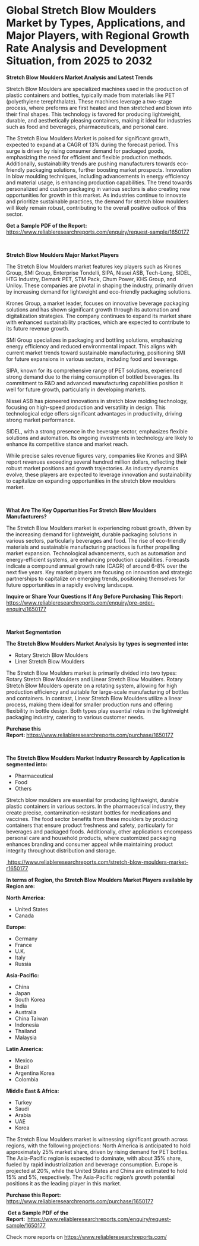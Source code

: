 <p><h1>Global Stretch Blow Moulders Market by Types, Applications, and Major Players, with Regional Growth Rate Analysis and Development Situation, from 2025 to 2032</h1></p><p><strong>Stretch Blow Moulders Market Analysis and Latest Trends</strong></p>
<p><p>Stretch Blow Moulders are specialized machines used in the production of plastic containers and bottles, typically made from materials like PET (polyethylene terephthalate). These machines leverage a two-stage process, where preforms are first heated and then stretched and blown into their final shapes. This technology is favored for producing lightweight, durable, and aesthetically pleasing containers, making it ideal for industries such as food and beverages, pharmaceuticals, and personal care.</p><p>The Stretch Blow Moulders Market is poised for significant growth, expected to expand at a CAGR of 13% during the forecast period. This surge is driven by rising consumer demand for packaged goods, emphasizing the need for efficient and flexible production methods. Additionally, sustainability trends are pushing manufacturers towards eco-friendly packaging solutions, further boosting market prospects. Innovation in blow moulding techniques, including advancements in energy efficiency and material usage, is enhancing production capabilities. The trend towards personalized and custom packaging in various sectors is also creating new opportunities for growth in this market. As industries continue to innovate and prioritize sustainable practices, the demand for stretch blow moulders will likely remain robust, contributing to the overall positive outlook of this sector.</p></p>
<p><strong>Get a Sample PDF of the Report:&nbsp;</strong> <a href="https://www.reliableresearchreports.com/enquiry/request-sample/1650177?utm_campaign=3213&utm_medium=2&utm_source=Github&utm_content=ia&utm_term=08042025&utm_id=stretch-blow-moulders">https://www.reliableresearchreports.com/enquiry/request-sample/1650177</a></p>
<p>&nbsp;</p>
<p><strong>Stretch Blow Moulders Major Market Players</strong></p>
<p><p>The Stretch Blow Moulders market features key players such as Krones Group, SMI Group, Enterprise Tondelli, SIPA, Nissei ASB, Tech-Long, SIDEL, HTG Industry, Demark PET, STM Pack, Chum Power, KHS Group, and Uniloy. These companies are pivotal in shaping the industry, primarily driven by increasing demand for lightweight and eco-friendly packaging solutions.</p><p>Krones Group, a market leader, focuses on innovative beverage packaging solutions and has shown significant growth through its automation and digitalization strategies. The company continues to expand its market share with enhanced sustainability practices, which are expected to contribute to its future revenue growth.</p><p>SMI Group specializes in packaging and bottling solutions, emphasizing energy efficiency and reduced environmental impact. This aligns with current market trends toward sustainable manufacturing, positioning SMI for future expansions in various sectors, including food and beverage.</p><p>SIPA, known for its comprehensive range of PET solutions, experienced strong demand due to the rising consumption of bottled beverages. Its commitment to R&D and advanced manufacturing capabilities position it well for future growth, particularly in developing markets.</p><p>Nissei ASB has pioneered innovations in stretch blow molding technology, focusing on high-speed production and versatility in design. This technological edge offers significant advantages in productivity, driving strong market performance.</p><p>SIDEL, with a strong presence in the beverage sector, emphasizes flexible solutions and automation. Its ongoing investments in technology are likely to enhance its competitive stance and market reach.</p><p>While precise sales revenue figures vary, companies like Krones and SIPA report revenues exceeding several hundred million dollars, reflecting their robust market positions and growth trajectories. As industry dynamics evolve, these players are expected to leverage innovation and sustainability to capitalize on expanding opportunities in the stretch blow moulders market.</p></p>
<p>&nbsp;</p>
<p><strong>What Are The Key Opportunities For Stretch Blow Moulders Manufacturers?</strong></p>
<p><p>The Stretch Blow Moulders market is experiencing robust growth, driven by the increasing demand for lightweight, durable packaging solutions in various sectors, particularly beverages and food. The rise of eco-friendly materials and sustainable manufacturing practices is further propelling market expansion. Technological advancements, such as automation and energy-efficient systems, are enhancing production capabilities. Forecasts indicate a compound annual growth rate (CAGR) of around 6-8% over the next five years. Key market players are focusing on innovation and strategic partnerships to capitalize on emerging trends, positioning themselves for future opportunities in a rapidly evolving landscape.</p></p>
<p><strong>Inquire or Share Your Questions If Any Before Purchasing This Report:</strong> <a href="https://www.reliableresearchreports.com/enquiry/pre-order-enquiry/1650177?utm_campaign=3213&utm_medium=2&utm_source=Github&utm_content=ia&utm_term=08042025&utm_id=stretch-blow-moulders">https://www.reliableresearchreports.com/enquiry/pre-order-enquiry/1650177</a></p>
<p>&nbsp;</p>
<p><strong>Market Segmentation</strong></p>
<p><strong>The Stretch Blow Moulders Market Analysis by types is segmented into:</strong></p>
<p><ul><li>Rotary Stretch Blow Moulders</li><li>Liner Stretch Blow Moulders</li></ul></p>
<p><p>The Stretch Blow Moulders market is primarily divided into two types: Rotary Stretch Blow Moulders and Linear Stretch Blow Moulders. Rotary Stretch Blow Moulders operate on a rotating system, allowing for high production efficiency and suitable for large-scale manufacturing of bottles and containers. In contrast, Linear Stretch Blow Moulders utilize a linear process, making them ideal for smaller production runs and offering flexibility in bottle design. Both types play essential roles in the lightweight packaging industry, catering to various customer needs.</p></p>
<p><strong>Purchase this Report:&nbsp;</strong><a href="https://www.reliableresearchreports.com/purchase/1650177?utm_campaign=3213&utm_medium=2&utm_source=Github&utm_content=ia&utm_term=08042025&utm_id=stretch-blow-moulders">https://www.reliableresearchreports.com/purchase/1650177</a></p>
<p>&nbsp;</p>
<p><strong>The Stretch Blow Moulders Market Industry Research by Application is segmented into:</strong></p>
<p><ul><li>Pharmaceutical</li><li>Food</li><li>Others</li></ul></p>
<p><p>Stretch blow moulders are essential for producing lightweight, durable plastic containers in various sectors. In the pharmaceutical industry, they create precise, contamination-resistant bottles for medications and vaccines. The food sector benefits from these moulders by producing containers that ensure product freshness and safety, particularly for beverages and packaged foods. Additionally, other applications encompass personal care and household products, where customized packaging enhances branding and consumer appeal while maintaining product integrity throughout distribution and storage.</p></p>
<p><a href="https://www.reliableresearchreports.com/stretch-blow-moulders-market-r1650177?utm_campaign=3213&utm_medium=2&utm_source=Github&utm_content=ia&utm_term=08042025&utm_id=stretch-blow-moulders">&nbsp;https://www.reliableresearchreports.com/stretch-blow-moulders-market-r1650177</a></p>
<p><strong>In terms of Region, the Stretch Blow Moulders Market Players available by Region are:</strong></p>
<p>
    <p> <strong> North America: </strong>
        <ul>
            <li>United States</li>
            <li>Canada</li>
        </ul>
        </p> 
    <p> <strong> Europe: </strong>
        <ul>
            <li>Germany</li>
            <li>France</li>
            <li>U.K.</li>
            <li>Italy</li>
            <li>Russia</li>
        </ul>
        </p> 
    <p> <strong> Asia-Pacific: </strong>
        <ul>
            <li>China</li>
            <li>Japan</li>
            <li>South Korea</li>
            <li>India</li>
            <li>Australia</li>
            <li>China Taiwan</li>
            <li>Indonesia</li>
            <li>Thailand</li>
            <li>Malaysia</li>
        </ul>
        </p> 
    <p> <strong> Latin America: </strong>
        <ul>
            <li>Mexico</li>
            <li>Brazil</li>
            <li>Argentina Korea</li>
            <li>Colombia</li>
        </ul>
        </p> 
    <p> <strong> Middle East & Africa: </strong>
        <ul>
            <li>Turkey</li>
            <li>Saudi</li>
            <li>Arabia</li>
            <li>UAE</li>
            <li>Korea</li>
        </ul>
    </p>
    </p>
<p><p>The Stretch Blow Moulders market is witnessing significant growth across regions, with the following projections: North America is anticipated to hold approximately 25% market share, driven by rising demand for PET bottles. The Asia-Pacific region is expected to dominate, with about 35% share, fueled by rapid industrialization and beverage consumption. Europe is projected at 20%, while the United States and China are estimated to hold 15% and 5%, respectively. The Asia-Pacific region’s growth potential positions it as the leading player in this market.</p></p>
<p><strong>Purchase this Report: </strong><a href="https://www.reliableresearchreports.com/purchase/1650177?utm_campaign=3213&utm_medium=2&utm_source=Github&utm_content=ia&utm_term=08042025&utm_id=stretch-blow-moulders">https://www.reliableresearchreports.com/purchase/1650177</a></p>
<p>&nbsp;<strong>Get a Sample PDF of the Report:&nbsp;&nbsp;</strong><a href="https://www.reliableresearchreports.com/enquiry/request-sample/1650177?utm_campaign=3213&utm_medium=2&utm_source=Github&utm_content=ia&utm_term=08042025&utm_id=stretch-blow-moulders">https://www.reliableresearchreports.com/enquiry/request-sample/1650177</a></p>
<p><strong></strong></p>
<p>Check more reports on <a href="https://www.reliableresearchreports.com/?utm_campaign=3213&utm_medium=2&utm_source=Github&utm_content=ia&utm_term=08042025&utm_id=stretch-blow-moulders">https://www.reliableresearchreports.com/</a></p>